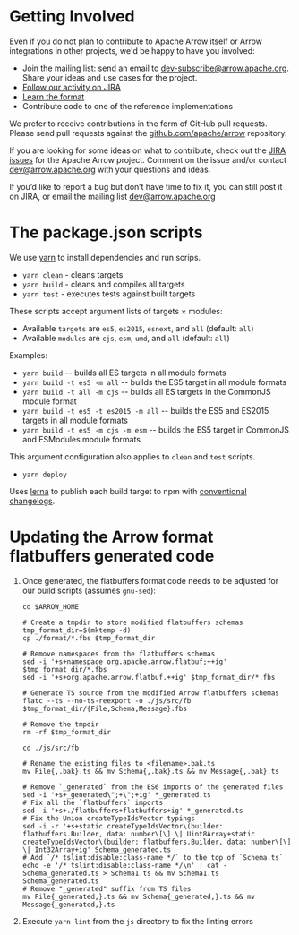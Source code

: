 <!---
  Licensed to the Apache Software Foundation (ASF) under one
  or more contributor license agreements.  See the NOTICE file
  distributed with this work for additional information
  regarding copyright ownership.  The ASF licenses this file
  to you under the Apache License, Version 2.0 (the
  "License"); you may not use this file except in compliance
  with the License.  You may obtain a copy of the License at

    http://www.apache.org/licenses/LICENSE-2.0

  Unless required by applicable law or agreed to in writing,
  software distributed under the License is distributed on an
  "AS IS" BASIS, WITHOUT WARRANTIES OR CONDITIONS OF ANY
  KIND, either express or implied.  See the License for the
  specific language governing permissions and limitations
  under the License.
-->

# Getting Involved

Even if you do not plan to contribute to Apache Arrow itself or Arrow
integrations in other projects, we'd be happy to have you involved:

* Join the mailing list: send an email to [dev-subscribe@arrow.apache.org][1].
  Share your ideas and use cases for the project.
* [Follow our activity on JIRA][3]
* [Learn the format][2]
* Contribute code to one of the reference implementations

We prefer to receive contributions in the form of GitHub pull requests.
Please send pull requests against the [github.com/apache/arrow][4] repository.

If you are looking for some ideas on what to contribute, check out the [JIRA
issues][3] for the Apache Arrow project. Comment on the issue and/or contact
[dev@arrow.apache.org](http://mail-archives.apache.org/mod_mbox/arrow-dev/)
with your questions and ideas.

If you’d like to report a bug but don’t have time to fix it, you can still post
it on JIRA, or email the mailing list
[dev@arrow.apache.org](http://mail-archives.apache.org/mod_mbox/arrow-dev/)

# The package.json scripts

We use [yarn](https://yarnpkg.com/) to install dependencies and run scrips.

* `yarn clean` - cleans targets
* `yarn build` - cleans and compiles all targets
* `yarn test` - executes tests against built targets

These scripts accept argument lists of targets × modules:

* Available `targets` are `es5`, `es2015`, `esnext`, and `all` (default: `all`)
* Available `modules` are `cjs`, `esm`, `umd`, and `all` (default: `all`)

Examples:

* `yarn build` -- builds all ES targets in all module formats
* `yarn build -t es5 -m all` -- builds the ES5 target in all module formats
* `yarn build -t all -m cjs` -- builds all ES targets in the CommonJS module format
* `yarn build -t es5 -t es2015 -m all` -- builds the ES5 and ES2015 targets in all module formats
* `yarn build -t es5 -m cjs -m esm` -- builds the ES5 target in CommonJS and ESModules module formats

This argument configuration also applies to `clean` and `test` scripts.

* `yarn deploy`

Uses [lerna](https://github.com/lerna/lerna) to publish each build target to npm with [conventional](https://conventionalcommits.org/) [changelogs](https://github.com/conventional-changelog/conventional-changelog/tree/master/packages/conventional-changelog-cli).

# Updating the Arrow format flatbuffers generated code

1. Once generated, the flatbuffers format code needs to be adjusted for our build scripts (assumes `gnu-sed`):

    ```shell
    cd $ARROW_HOME

    # Create a tmpdir to store modified flatbuffers schemas
    tmp_format_dir=$(mktemp -d)
    cp ./format/*.fbs $tmp_format_dir

    # Remove namespaces from the flatbuffers schemas
    sed -i '+s+namespace org.apache.arrow.flatbuf;++ig' $tmp_format_dir/*.fbs
    sed -i '+s+org.apache.arrow.flatbuf.++ig' $tmp_format_dir/*.fbs

    # Generate TS source from the modified Arrow flatbuffers schemas
    flatc --ts --no-ts-reexport -o ./js/src/fb $tmp_format_dir/{File,Schema,Message}.fbs

    # Remove the tmpdir
    rm -rf $tmp_format_dir

    cd ./js/src/fb

    # Rename the existing files to <filename>.bak.ts
    mv File{,.bak}.ts && mv Schema{,.bak}.ts && mv Message{,.bak}.ts

    # Remove `_generated` from the ES6 imports of the generated files
    sed -i '+s+_generated\";+\";+ig' *_generated.ts
    # Fix all the `flatbuffers` imports
    sed -i '+s+./flatbuffers+flatbuffers+ig' *_generated.ts
    # Fix the Union createTypeIdsVector typings
    sed -i -r '+s+static createTypeIdsVector\(builder: flatbuffers.Builder, data: number\[\] \| Uint8Array+static createTypeIdsVector\(builder: flatbuffers.Builder, data: number\[\] \| Int32Array+ig' Schema_generated.ts
    # Add `/* tslint:disable:class-name */` to the top of `Schema.ts`
    echo -e '/* tslint:disable:class-name */\n' | cat - Schema_generated.ts > Schema1.ts && mv Schema1.ts Schema_generated.ts
    # Remove "_generated" suffix from TS files
    mv File{_generated,}.ts && mv Schema{_generated,}.ts && mv Message{_generated,}.ts
    ```

2. Execute `yarn lint` from the `js` directory to fix the linting errors

[1]: mailto:dev-subscribe@arrow.apache.org
[2]: https://github.com/apache/arrow/tree/master/format
[3]: https://issues.apache.org/jira/browse/ARROW
[4]: https://github.com/apache/arrow
